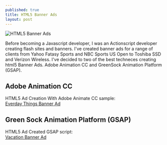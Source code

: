 ```yaml
---
published: true
title: HTML5 Banner Ads
layout: post
---
```

![HTML5 Banner Ads]({{site.baseurl}}/images/html5-banner-ads.png)

Before becoming a Javascript developer, I was an Actionscript developer creating flash sites and banners. I've created banner ads for a range of clients from Yahoo Fatasy Sports and NBC Sports US Open to Toshiba SSD and Verizon Wireless. I've decided to two of the best techneces creating html5 Banner Ads. Adobe Animation CC and GreenSock Animation Platform (GSAP).

## Adobe Animation CC

HTML5 Ad Creation With Adobe Animate CC sample:  
[Everday Things Banner Ad](https://s3-us-west-1.amazonaws.com/html5-ad-banners/everyday-things/index.html)

## Green Sock Animation Platform (GSAP)
HTML5 Ad Created GSAP script:  
[Vacation Banner Ad](https://s3-us-west-1.amazonaws.com/html5-ad-banners/vacation/index.html)
